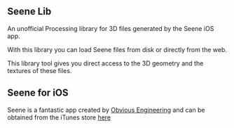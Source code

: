 ## Seene Lib 
An unofficial Processing library for 3D files generated by the Seene iOS app.

With this library you can load Seene files from disk or directly from the web.

This library tool gives you direct access to the 3D geometry and the textures of these files.


## Seene for iOS
Seene is a fantastic app created by [Obvious Engineering](http://obviousengine.com/) and can be obtained from the iTunes store [here](https://itunes.apple.com/gb/app/seene/id698878590?ls=1&mt=8)